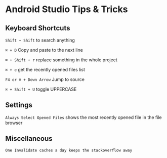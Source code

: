 # Android Studio Tips & Tricks

## Keyboard Shortcuts
`Shift + Shift` to search anything

`⌘ + D` Copy and paste to the next line

`⌘ + Shift + r` replace something in the whole project

`⌘ + e` get the recently opened files list

`F4 or ⌘ + Down Arrow` Jump to source

`⌘ + Shift + U` toggle UPPERCASE


## Settings
`Always Select Opened Files` shows the most recently opened file in the file browser


## Miscellaneous
`One Invalidate caches a day keeps the stackoverflow away`
